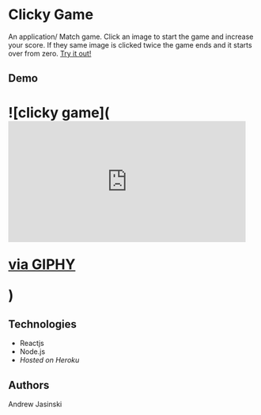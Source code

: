 # **Clicky Game**

An application/ Match game. Click an image to start the game and increase your score. If they same image is clicked twice the game ends and it starts over from zero. [Try it out!](https://clickygameaj.herokuapp.com/)

## Demo


# ![clicky game](<iframe src="https://giphy.com/embed/j3Q7R7uplUzvVISHAA" width="480" height="244" frameBorder="0" class="giphy-embed" allowFullScreen></iframe><p><a href="https://giphy.com/gifs/j3Q7R7uplUzvVISHAA">via GIPHY</a></p>)



## Technologies 

  * Reactjs
  * Node.js
  * *Hosted on Heroku*

## Authors

Andrew Jasinski

